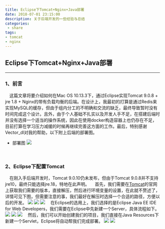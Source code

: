 ```yaml
---
title: Eclipse下Tomcat+Nginx+Java部署
date: 2018-07-01 23:15:00
description: 关于后端开发的一些经验与总结
categories:
 - share
tags: 
- tomcat
- nginx
---
```


[Tomcat]: https://tomcat.apache.org/download-90.cgi

[deployment_diagram]: https://raw.githubusercontent.com/Eros-L/Eros-L.github.io/master/_posts/image/deployment_diagram.png

[tomcat1]: https://raw.githubusercontent.com/Eros-L/Eros-L.github.io/master/_posts/image/tomcat/1.png
[tomcat2]: https://raw.githubusercontent.com/Eros-L/Eros-L.github.io/master/_posts/image/tomcat/2.png
[tomcat3]: https://raw.githubusercontent.com/Eros-L/Eros-L.github.io/master/_posts/image/tomcat/3.png
[tomcat4]: https://raw.githubusercontent.com/Eros-L/Eros-L.github.io/master/_posts/image/tomcat/4.png
[tomcat5]: https://raw.githubusercontent.com/Eros-L/Eros-L.github.io/master/_posts/image/tomcat/5.png
[tomcat6]: https://raw.githubusercontent.com/Eros-L/Eros-L.github.io/master/_posts/image/tomcat/6.png
[tomcat7]: https://raw.githubusercontent.com/Eros-L/Eros-L.github.io/master/_posts/image/tomcat/7.png
[tomcat8]: https://raw.githubusercontent.com/Eros-L/Eros-L.github.io/master/_posts/image/tomcat/8.png


## Eclipse下Tomcat+Nginx+Java部署

----------

### 1、前言
&emsp;这篇文章将要介绍如何在Mac OS 10.13.3下，通过Eclipse实现Tomcat 9.0.8 + jre 1.8 + Nginx的带有负载均衡的后端。在设计上，我最初的打算是通过Redis来实现MySQL的缓存，但由于组内分工的不明确和交流的缺乏，最终导致暂时没有时间完成这个设计。且外，由于个人基础不扎实以及开发人手不足，在搭建后端时并没有选择一个适当的操作系统，因此在使用docker构造容器上也仍存在不足，目前打算在学习压力减缓的时候再继续完善这方面的工作。最后，特别感谢Vector_dl对我的帮助，以下附上后端的部署图。

* 部署图
![][deployment_diagram]
<br />

### 2、Eclipse下配置Tomcat
&emsp;在刚入手后端开发时，Tomcat 9.0.10仍未发布，但由于Tomcat 9.0.8并不支持jre10，最终只能选择jre.18，特地在此声明。
&emsp;首先，我们需要在[Tomcat][Tomcat]的官网上获取我们需要的版本，直接解压，然后进行环境变量的设置，在此就不赘述了，详情可见下图，但需要注意的事，我们最好在解压时选择一个合适的路径，方便以后的开发。
![][tomcat1]
![][tomcat2]
![][tomcat3]
&emsp;在Eclipse的选用上，我们选择的是Eclipse Java EE IDE for Web Developers，我们需要在Eclipse中先新建一个Server，具体流程如下。
![][tomcat4]
![][tomcat5]
![][tomcat6]
&emsp;然后，我们可以开始创建我们的项目，我们直接在Java Resources下新建一个Servlet，Eclipse将自动帮我们完成部署。
![][tomcat7]
![][tomcat8]